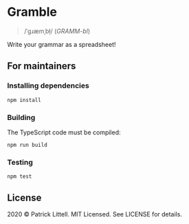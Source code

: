 Gramble
=======

> /ˈgɹæmˌbɫ̣/ (_GRAMM-bl_)

Write your grammar as a spreadsheet!

<!-- TODO: put an animated GIF here, showing it off! -->

For maintainers
---------------

### Installing dependencies

    npm install

### Building

The TypeScript code must be compiled:

    npm run build


### Testing

    npm test


License
-------

2020 © Patrick Littell. MIT Licensed. See LICENSE for details.
